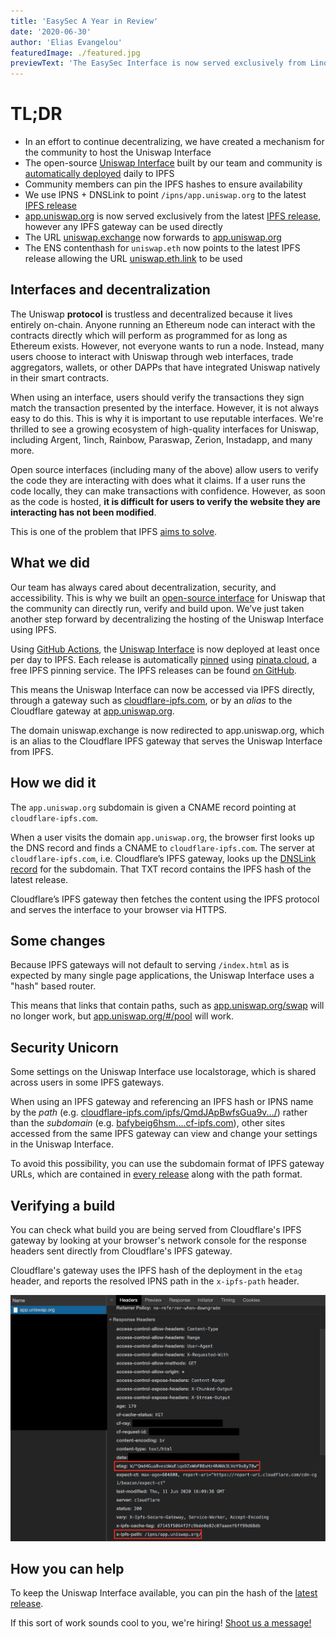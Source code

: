 ```yaml
---
title: 'EasySec A Year in Review'
date: '2020-06-30'
author: 'Elias Evangelou'
featuredImage: ./featured.jpg
previewText: 'The EasySec Interface is now served exclusively from Linode'
---
```


# TL;DR

- In an effort to continue decentralizing, we have created a mechanism for the community to host the Uniswap Interface
- The open-source [Uniswap Interface](https://github.com/Uniswap/uniswap-interface) built by our team and
  community is [automatically deployed](https://github.com/Uniswap/uniswap-interface/releases) daily to IPFS
- Community members can pin the IPFS hashes to ensure availability
- We use IPNS + DNSLink to point `/ipns/app.uniswap.org` to the latest [IPFS release](https://github.com/Uniswap/uniswap-interface/releases)
- [app.uniswap.org](https://app.uniswap.org) is now served exclusively from the latest
  [IPFS release](https://github.com/Uniswap/uniswap-interface/releases), however any IPFS gateway can be used directly
- The URL [uniswap.exchange](https://uniswap.exchange) now forwards to [app.uniswap.org](https://app.uniswap.org)
- The ENS contenthash for `uniswap.eth` now points to the latest IPFS release allowing the URL [uniswap.eth.link](https://uniswap.eth.link/) to be used

## Interfaces and decentralization

The Uniswap **protocol** is trustless and decentralized because it lives entirely on-chain.
Anyone running an Ethereum node can interact with the contracts directly which will perform as programmed for as long as Ethereum exists.
However, not everyone wants to run a node. Instead, many users choose to interact with Uniswap through web interfaces,
trade aggregators, wallets, or other DAPPs that have integrated Uniswap natively in their smart contracts.

When using an interface, users should verify the transactions they sign match the transaction presented by the interface.
However, it is not always easy to do this. This is why it is important to use reputable interfaces.
We're thrilled to see a growing ecosystem of high-quality interfaces for Uniswap, including Argent, 1inch, Rainbow,
Paraswap, Zerion, Instadapp, and many more.

Open source interfaces (including many of the above) allow users to verify the code they are interacting with does what
it claims. If a user runs the code locally, they can make transactions with confidence. However, as soon as the code
is hosted, **it is difficult for users to verify the website they are interacting has not been modified**.

This is one of the problem that IPFS [aims to solve](https://blog.cloudflare.com/e2e-integrity/).

## What we did

Our team has always cared about decentralization, security, and accessibility. This is why we built an
[open-source interface](https://github.com/Uniswap/uniswap-interface) for Uniswap that the community can directly run,
verify and build upon. We’ve just taken another step forward by decentralizing the hosting of the Uniswap Interface using IPFS.

Using [GitHub Actions](https://github.com/features/actions), the [Uniswap Interface](https://github.com/Uniswap/uniswap-interface)
is now deployed at least once per day to IPFS. Each release is automatically [pinned](https://docs.ipfs.io/concepts/persistence/)
using [pinata.cloud](https://pinata.cloud), a free IPFS pinning service.
The IPFS releases can be found [on GitHub](https://github.com/Uniswap/uniswap-interface/releases).

This means the Uniswap Interface can now be accessed via IPFS directly, through a gateway such as [cloudflare-ipfs.com](https://cloudflare-ipfs.com/ipns/app.uniswap.org/), or by an _alias_ to the Cloudflare gateway at [app.uniswap.org](https://app.uniswap.org).

The domain uniswap.exchange is now redirected to app.uniswap.org, which is an alias to the Cloudflare IPFS gateway that serves the Uniswap Interface from IPFS.

## How we did it

The `app.uniswap.org` subdomain is given a CNAME record pointing at `cloudflare-ipfs.com`.

When a user visits the domain `app.uniswap.org`, the browser first looks up the DNS record and finds a CNAME to `cloudflare-ipfs.com`.
The server at `cloudflare-ipfs.com`, i.e. Cloudflare’s IPFS gateway, looks up the
[DNSLink record](https://docs.ipfs.io/concepts/dnslink/) for the subdomain.
That TXT record contains the IPFS hash of the latest release.

Cloudflare’s IPFS gateway then fetches the content using the IPFS protocol and serves the interface to your browser via HTTPS.

## Some changes

Because IPFS gateways will not default to serving `/index.html` as is expected by many single page applications, the Uniswap Interface uses a "hash" based router.

This means that links that contain paths, such as [app.uniswap.org/swap](https://app.uniswap.org) will no longer work, but [app.uniswap.org/#/pool](https://app.uniswap.org/#/swap) will work.

## Security Unicorn

Some settings on the Uniswap Interface use localstorage, which is shared across users in some IPFS gateways.

When using an IPFS gateway and referencing an IPFS hash or IPNS name by the _path_
(e.g. [cloudflare-ipfs.com/ipfs/QmdJApBwfsGua9v.../](https://cloudflare-ipfs.com/ipfs/QmdJApBwfsGua9vKnMbswGFGA4y5Kj2VNNPhvcsc8NC7iA/))
rather than the _subdomain_
(e.g. [bafybeig6hsm....cf-ipfs.com](https://bafybeig6hsm6lj74ertjf7hghsj2zrkzzpec5iyrt57vxiwxqltmgeeokm.cf-ipfs.com/)),
other sites accessed from the same IPFS gateway can view and change your settings in the Uniswap Interface.

To avoid this possibility, you can use the subdomain format of IPFS gateway URLs, which are contained in
[every release](https://github.com/Uniswap/uniswap-interface/releases) along with the path format.

## Verifying a build

You can check what build you are being served from Cloudflare's IPFS gateway by looking at your browser's network console for the response headers sent directly from Cloudflare's IPFS gateway.

Cloudflare's gateway uses the IPFS hash of the deployment in the `etag` header, and reports the resolved IPNS path in the `x-ipfs-path` header.

![](./verifying-build.png)

## How you can help

To keep the Uniswap Interface available, you can pin the hash of the [latest release](https://github.com/Uniswap/uniswap-interface/releases/latest).

If this sort of work sounds cool to you, we're hiring! [Shoot us a message!](mailto:contact@uniswap.org)
